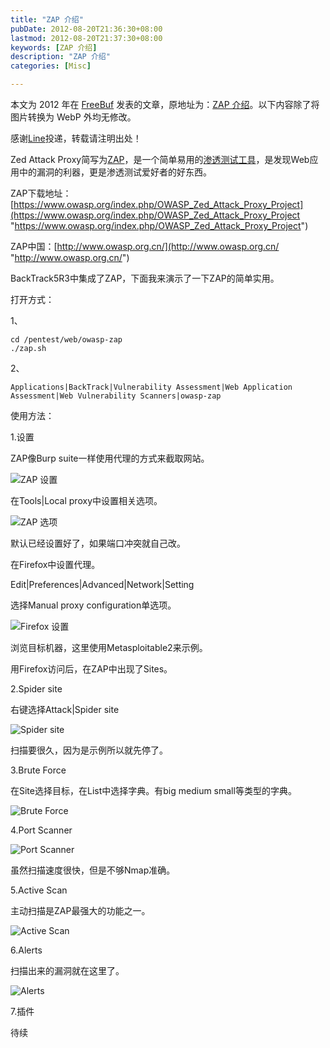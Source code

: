```yaml
---
title: "ZAP 介绍"
pubDate: 2012-08-20T21:36:30+08:00
lastmod: 2012-08-20T21:37:30+08:00
keywords: [ZAP 介绍]
description: "ZAP 介绍"
categories: [Misc]

---
```


本文为 2012 年在 [FreeBuf](https://www.freebuf.com/ "FreeBuf") 发表的文章，原地址为：[ZAP 介绍](https://www.freebuf.com/sectool/5427.html "ZAP 介绍")。以下内容除了将图片转换为 WebP 外均无修改。

感谢[Line](http://linehk.blog.com/ "Line")投递，转载请注明出处！

Zed Attack Proxy简写为[ZAP](http://www.freebuf.com/sectool/103803.html "ZAP")，是一个简单易用的[渗透测试工具](http://www.freebuf.com/sectool/96574.html "渗透测试工具")，是发现Web应用中的漏洞的利器，更是渗透测试爱好者的好东西。

ZAP下载地址：[https://www.owasp.org/index.php/OWASP_Zed_Attack_Proxy_Project](https://www.owasp.org/index.php/OWASP_Zed_Attack_Proxy_Project "https://www.owasp.org/index.php/OWASP_Zed_Attack_Proxy_Project")

ZAP中国：[http://www.owasp.org.cn/](http://www.owasp.org.cn/ "http://www.owasp.org.cn/")

BackTrack5R3中集成了ZAP，下面我来演示了一下ZAP的简单实用。

打开方式：

1、

```shell
cd /pentest/web/owasp-zap
./zap.sh
```

2、

```plaintext
Applications|BackTrack|Vulnerability Assessment|Web Application Assessment|Web Vulnerability Scanners|owasp-zap
```

使用方法：

1.设置

ZAP像Burp suite一样使用代理的方式来截取网站。

![ZAP 设置](/images/zap-introduction/zap-setting.webp "ZAP 设置")

在Tools|Local proxy中设置相关选项。

![ZAP 选项](/images/zap-introduction/zap-option.webp "ZAP 选项")

默认已经设置好了，如果端口冲突就自己改。

在Firefox中设置代理。

Edit|Preferences|Advanced|Network|Setting

选择Manual proxy configuration单选项。

![Firefox 设置](/images/zap-introduction/firefox-setting.webp "Firefox 设置")

浏览目标机器，这里使用Metasploitable2来示例。

用Firefox访问后，在ZAP中出现了Sites。

2.Spider site

右键选择Attack|Spider site

![Spider site](/images/zap-introduction/spider-site.webp "Spider site")

扫描要很久，因为是示例所以就先停了。

3.Brute Force

在Site选择目标，在List中选择字典。有big medium small等类型的字典。

![Brute Force](/images/zap-introduction/brute-force.webp "Brute Force")

4.Port Scanner

![Port Scanner](/images/zap-introduction/port-scanner.webp "Port Scanner")

虽然扫描速度很快，但是不够Nmap准确。

5.Active Scan

主动扫描是ZAP最强大的功能之一。

![Active Scan](/images/zap-introduction/active-scan.webp "Active Scan")

6.Alerts

扫描出来的漏洞就在这里了。

![Alerts](/images/zap-introduction/alerts.webp "Alerts")

7.插件

待续
